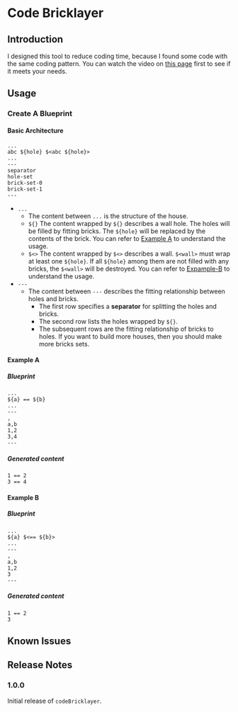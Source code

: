 # Code Bricklayer
## Introduction

I designed this tool to reduce coding time, because I found some code with the same coding pattern. You can watch the video on [this page](https://pushmindstack.com/doku.php?id=opensource:codebricklayer:vscode-ext#demo_video) first to see if it meets your needs.

## Usage

### Create A Blueprint

#### Basic Architecture

```
...
abc ${hole} $<abc ${hole}>
...
---
separator
hole-set
brick-set-0
brick-set-1
---
```

- `...`
  - The content between `...` is the structure of the house.
  - `${}`
    The content wrapped by `${}` describes a wall hole. The holes will be filled by fitting bricks. The `${hole}` will be replaced by the contents of the brick. You can refer to [Example A](#example-a) to understand the usage.
  - `$<>`
    The content wrapped by `$<>` describes a wall. `$<wall>` must wrap at least one `${hole}`. If all `${hole}` among them are not filled with any bricks, the `$<wall>` will be destroyed. You can refer to [Expample-B](#example-b) to understand the usage.
- `---`
  - The content between `---` describes the fitting relationship between holes and bricks.
    - The first row specifies a **separator** for splitting the holes and bricks.
    - The second row lists the holes wrapped by `${}`.
    - The subsequent rows are the fitting relationship of bricks to holes. If you want to build more houses, then you should make more bricks sets.

#### Example A

##### Blueprint

```
...
${a} == ${b}
...
---
,
a,b
1,2
3,4
---
```

##### Generated content

```
1 == 2
3 == 4
```

#### Example B

##### Blueprint

```
...
${a} $<== ${b}>
...
---
,
a,b
1,2
3
---
```

##### Generated content

```
1 == 2
3
```

## Known Issues


## Release Notes

### 1.0.0

Initial release of `codeBricklayer`.


